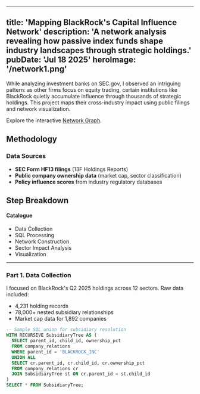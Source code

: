 
---
title: 'Mapping BlackRock's Capital Influence Network'
description: 'A network analysis revealing how passive index funds shape industry landscapes through strategic holdings.'
pubDate: 'Jul 18 2025'
heroImage: '/network1.png'
---

While analyzing investment banks on SEC.gov, I observed an intriguing pattern: as other firms focus on equity trading, certain institutions like BlackRock quietly accumulate influence through thousands of strategic holdings. This project maps their cross-industry impact using public filings and network visualization.

Explore the interactive <a href="https://example.com/blackrock-network" target="_blank">Network Graph</a>.

## Methodology

### Data Sources
- **SEC Form HF13 filings** (13F Holdings Reports)
- **Public company ownership data** (market cap, sector classification)
- **Policy influence scores** from industry regulatory databases

## Step Breakdown

#### Catalogue
- Data Collection
- SQL Processing
- Network Construction
- Sector Impact Analysis
- Visualization

---

### Part 1. Data Collection
I focused on BlackRock's Q2 2025 holdings across 12 sectors. Raw data included:
- 4,231 holding records
- 78,000+ nested subsidiary relationships
- Market cap data for 1,892 companies

```sql
-- Sample SQL union for subsidiary resolution
WITH RECURSIVE SubsidiaryTree AS (
  SELECT parent_id, child_id, ownership_pct 
  FROM company_relations
  WHERE parent_id = 'BLACKROCK_INC'
  UNION ALL
  SELECT cr.parent_id, cr.child_id, cr.ownership_pct
  FROM company_relations cr
  JOIN SubsidiaryTree st ON cr.parent_id = st.child_id
)
SELECT * FROM SubsidiaryTree;
